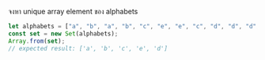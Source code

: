 จงหา unique array element ของ alphabets

```js
let alphabets = ["a", "b", "a", "b", "c", "e", "e", "c", "d", "d", "d", "d"];
const set = new Set(alphabets);
Array.from(set);
// expected result: ['a', 'b', 'c', 'e', 'd']
```
